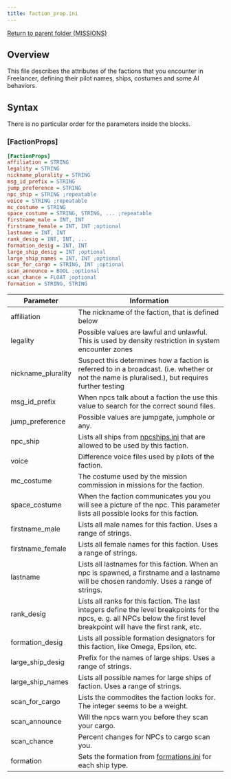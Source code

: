 ```yaml
---
title: faction_prop.ini
---
```


[Return to parent folder (MISSIONS)](../Missions/index.md)

## Overview

This file describes the attributes of the factions that you encounter in Freelancer, defining their pilot names, ships, costumes and some AI behaviors.

## Syntax

There is no particular order for the parameters inside the blocks.

### [FactionProps]

```ini
[FactionProps]
affiliation = STRING
legality = STRING
nickname_plurality = STRING
msg_id_prefix = STRING
jump_preference = STRING
npc_ship = STRING ;repeatable
voice = STRING ;repeatable
mc_costume = STRING
space_costume = STRING, STRING, ... ;repeatable
firstname_male = INT, INT
firstname_female = INT, INT ;optional
lastname = INT, INT
rank_desig = INT, INT, ...
formation_desig = INT, INT
large_ship_desig = INT ;optional
large_ship_names = INT, INT ;optional
scan_for_cargo = STRING, INT ;optional
scan_announce = BOOL ;optional
scan_chance = FLOAT ;optional
formation = STRING, STRING
```

| Parameter          | Information                                                                                                                                                                   |
| ------------------ | ----------------------------------------------------------------------------------------------------------------------------------------------------------------------------- |
| affiliation        | The nickname of the faction, that is defined below                                                                                                                            |
| legality           | Possible values are lawful and unlawful. This is used by density restriction in system encounter zones                                                                        |
| nickname_plurality | Suspect this determines how a faction is referred to in a broadcast. (i.e. whether or not the name is pluralised.), but requires further testing                              |
| msg_id_prefix      | When npcs talk about a faction the use this value to search for the correct sound files.                                                                                      |
| jump_preference    | Possible values are jumpgate, jumphole or any.                                                                                                                                |
| npc_ship           | Lists all ships from [npcships.ini](./npcships.ini.md) that are allowed to be used by this faction.                                                                           |
| voice              | Difference voice files used by pilots of the faction.                                                                                                                         |
| mc_costume         | The costume used by the mission commission in missions for the faction.                                                                                                       |
| space_costume      | When the faction communicates you you will see a picture of the npc. This parameter lists all possible looks for this faction.                                                |
| firstname_male     | Lists all male names for this faction. Uses a range of strings.                                                                                                               |
| firstname_female   | Lists all female names for this faction. Uses a range of strings.                                                                                                             |
| lastname           | Lists all lastnames for this faction. When an npc is spawned, a firstname and a lastname will be chosen randomly. Uses a range of strings.                                    |
| rank_desig         | Lists all ranks for this faction. The last integers define the level breakpoints for the npcs, e. g. all NPCs below the first level breakpoint will have the first rank, etc. |
| formation_desig    | Lists all possible formation designators for this faction, like Omega, Epsilon, etc.                                                                                          |
| large_ship_desig   | Prefix for the names of large ships. Uses a range of strings.                                                                                                                 |
| large_ship_names   | Lists all possible names for large ships of faction. Uses a range of strings.                                                                                                 |
| scan_for_cargo     | Lists the commodites the faction looks for. The integer seems to be a weight.                                                                                                 |
| scan_announce      | Will the npcs warn you before they scan your cargo.                                                                                                                           |
| scan_chance        | Percent changes for NPCs to cargo scan you.                                                                                                                                   |
| formation          | Sets the formation from [formations.ini](./formations.ini.md) for each ship type.                                                                                             |
